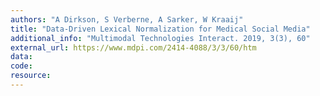 ```yaml
---
authors: "A Dirkson, S Verberne, A Sarker, W Kraaij"
title: "Data-Driven Lexical Normalization for Medical Social Media"
additional_info: "Multimodal Technologies Interact. 2019, 3(3), 60"
external_url: https://www.mdpi.com/2414-4088/3/3/60/htm
data: 
code: 
resource:
---
```

